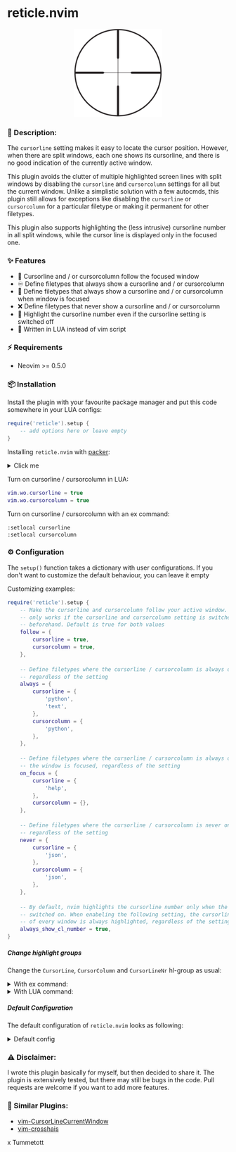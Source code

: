 # reticle.nvim

<p align="center">
  <img src="./reticle.png" alt="reticle" width="200" height="200" />
</p>

### :pencil: Description:

The `cursorline` setting makes it easy to locate the cursor position. However, when there are split windows, each one shows its cursorline, and there is no good indication of the currently active window.

This plugin avoids the clutter of multiple highlighted screen lines with split windows by disabling the `cursorline` and `cursorcolumn` settings for all but the current window. Unlike a simplistic solution with a few autocmds, this plugin still allows for exceptions like disabling the `cursorline` or `cursorcolumn` for a particular filetype or making it permanent for other filetypes.

This plugin also supports highlighting the (less intrusive) cursorline number in all split windows, while the cursor line is displayed only in the focused one.

### ✨ Features

- 🚶 Cursorline and / or cursorcolumn follow the focused window
- ♾️  Define filetypes that always show a cursorline and / or cursorcolumn
- 👀 Define filetypes that always show a cursorline and / or cursorcolumn when window is
  focused
- ❌ Define filetypes that never show a cursorline and / or cursorcolumn
- 🔦 Highlight the cursorline number even if the cursorline setting is switched off
- 💨 Written in LUA instead of vim script 


### ⚡️ Requirements

- Neovim >= 0.5.0


### 📦 Installation

Install the plugin with your favourite package manager and put this code
somewhere in your LUA configs:

```lua
require('reticle').setup {
    -- add options here or leave empty
}
```

Installing `reticle.nvim` with [packer](https://github.com/wbthomason/packer.nvim):

<details><summary>Click me</summary>

```lua
use {
    'Tummetott/reticle.nvim',
    config = function()
        require('reticle').setup {
            -- add options here or leave empty
        }
    end
}
```

</details>

Turn on cursorline / cursorcolumn in LUA:
```lua
vim.wo.cursorline = true
vim.wo.cursorcolumn = true
```

Turn on cursorline / cursorcolumn with an ex command:
```
:setlocal cursorline
:setlocal cursorcolumn
```


### ⚙️  Configuration

The `setup()` function takes a dictionary with user configurations. If you don't
want to customize the default behaviour, you can leave it empty

Customizing examples:

```lua
require('reticle').setup {
    -- Make the cursorline and cursorcolumn follow your active window. This
    -- only works if the cursorline and cursorcolumn setting is switched on
    -- beforehand. Default is true for both values
    follow = {
        cursorline = true,
        cursorcolumn = true,
    },

    -- Define filetypes where the cursorline / cursorcolumn is always on,
    -- regardless of the setting
    always = {
        cursorline = {
            'python',
            'text',
        },
        cursorcolumn = {
            'python',
        },
    },

    -- Define filetypes where the cursorline / cursorcolumn is always on when
    -- the window is focused, regardless of the setting
    on_focus = {
        cursorline = {
            'help',
        },
        cursorcolumn = {},
    },

    -- Define filetypes where the cursorline / cursorcolumn is never on,
    -- regardless of the setting
    never = {
        cursorline = {
            'json',
        },
        cursorcolumn = {
            'json',
        },
    },

    -- By default, nvim highlights the cursorline number only when the cursorline setting is
    -- switched on. When enabeling the following setting, the cursorline number
    -- of every window is always highlighted, regardless of the setting
    always_show_cl_number = true,
}
```

##### Change highlight groups

Change the `CursorLine`, `CursorColumn` and `CursorLineNr` hl-group as usual:

<details><summary>With ex command:</summary>

```
-- Set color explicitly by defining a RGB value
:highlight CursorLine guibg=#3C3836

-- Link to other hl-group
:highlight! link CursorLine Visual
```

</details>

<details><summary>With LUA command:</summary>

```lua
-- Set color explicitly by defining a RGB value
vim.api.nvim_set_hl(0, 'CursorLineNr', { fg = '#FFFFFF' })

-- Link to other hl-group
vim.api.nvim_set_hl(0, 'CursorLine', { link = 'Visual' })

-- Underline the cursorline
vim.api.nvim_set_hl(0, 'CursorLine', { underline = true })
```

</details>

##### Default Configuration
The default configuration of `reticle.nvim` looks as following:

<details><summary>Default config</summary>

```lua
{
    follow = {
        cursorline = true,
        cursorcolumn = true,
    },
    always = {
        cursorline = {},
        cursorcolumn = {},
    },
    on_focus = {
        cursorline = {},
        cursorcolumn = {},
    },
    never = {
        cursorline = {},
        cursorcolumn = {},
    },
    always_show_cl_number = false,
}
```

</details>

### ⚠️  Disclaimer:

I wrote this plugin basically for myself, but then decided to share it. The
plugin is extensively tested, but there may still be bugs in the code. Pull
requests are welcome if you want to add more features.


### 👯 Similar Plugins:

- [vim-CursorLineCurrentWindow](https://github.com/inkarkat/vim-CursorLineCurrentWindow)
- [vim-crosshais](https://github.com/bronson/vim-crosshairs)

x Tummetott
